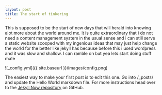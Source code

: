 ```yaml
---
layout: post
title: The start of tinkering
---
```


This is supposed to be the start of new days that will herald into knowing alot more about the world around me. It is quite extraordinary that i do not need a content management system in the usual sense and i can still serve a static website scooped with my ingenious ideas that may just help change the world for the better like jekyll has because before this i used wordpress and it was slow and shallow.
I can ramble on but yea lets start doing stuff mate

![_config.yml]({{ site.baseurl }}/images/config.png)

The easiest way to make your first post is to edit this one. Go into /_posts/ and update the Hello World markdown file. For more instructions head over to the [Jekyll Now repository](https://github.com/barryclark/jekyll-now) on GitHub.
